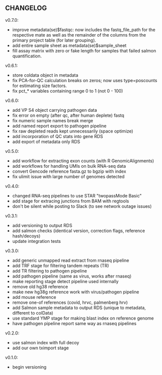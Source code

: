 CHANGELOG
---------

v0.7.0:
 - improve metadata(se)$fastqc: now includes the fastq_file_path for
   the respective mate as well as the remainder of the columns from
   the primary project table (for later grouping).
 - add entire sample sheet as metadata(se)$sample_sheet
 - fill assay matrix with zero or fake length for samples that failed
   salmon quantification.

v0.6.1:
 - store coldata object in metadata
 - fix PCA-for-QC calculation breaks on zeros; now uses type=poscounts
   for estimating size factors.
 - fix pct_* variables containing range 0 to 1 (not 0 - 100)

v0.6.0:
 - add VP S4 object carrying pathogen data
 - fix error on empty (after qc, after human deplete) fastq
 - fix numeric sample names break merge
 - add named report export to pathogen pipeline
 - fix raw depleted reads kept unnecessarily (space optimize)
 - add incorporation of QC stats into gene RDS
 - add export of metadata only RDS

v0.5.0:
 - add workflow for extracting exon counts (with R GenomicAlignments)
 - add workflows for handling UMIs on bulk RNA-seq data
 - convert Gencode reference fasta.gz to bgzip with index
 - fix ulimit issue with large number of genomes detected

v0.4.0:
 - changed RNA-seq pipelines to use STAR "twopassMode Basic"
 - add stage for extracing junctions from BAM with regtools
 - don't be silent while posting to Slack (to see network outage issues)

v0.3.1:
 - add versioning to output RDS
 - add salmon checks (identical version, correction flags, reference hash/decoys)
 - update integration tests

v0.3.0:
 - add generic unmapped read extract from rnaseq pipeline
 - add TRF stage for filtering tandem repeats (TR)
 - add TR filtering to pathogen pipeline
 - add pathogen pipeline (same as virus, works after rnaseq)
 - make reporting stage detect pipeline used internally
 - remove old hg38 reference
 - make new hg38g reference work with virus/pathogen pipeline
 - add mouse reference
 - remove one-of references (covid, hrvc, palmenberg hrv)
 - add Salmon sample metadata to output RDS (unique to metadata, different to colData)
 - use standard YMP stage for making blast index on reference genome
 - have pathogen pipeline report same way as rnaseq pipelines

v0.2.0:
 - use salmon index with full decoy
 - add our own tximport stage

v0.1.0:
 - begin versioning
